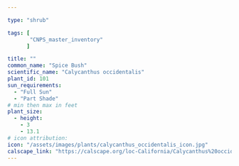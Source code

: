 ```yaml
---

type: "shrub"

tags: [
       "CNPS_master_inventory"
      ]

title: ""
common_name: "Spice Bush"
scientific_name: "Calycanthus occidentalis"
plant_id: 101
sun_requirements:
  - "Full Sun"
  - "Part Shade"
# min then max in feet
plant_size:
  - height: 
    - 3
    - 13.1
# icon attribution:
icon: "/assets/images/plants/calycanthus_occidentalis_icon.jpg" 
calscape_link: "https://calscape.org/loc-California/Calycanthus%20occidentalis(%20)" 
---
```




